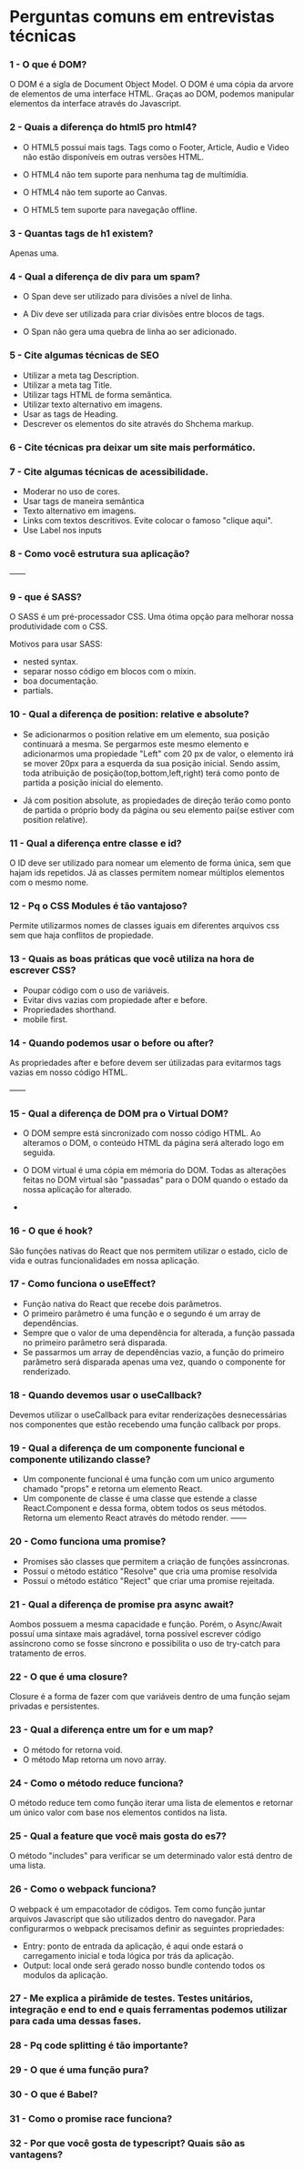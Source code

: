 # Perguntas comuns em entrevistas técnicas

### 1 - O que é DOM?

O DOM é a sigla de Document Object Model. O DOM é uma cópia da arvore de elementos de uma interface HTML. Graças ao DOM, podemos manipular elementos da interface através do Javascript.

### 2 - Quais a diferença do html5 pro html4?

- O HTML5 possuí mais tags. Tags como o Footer, Article, Audio e Video não estão disponíveis em outras versões HTML.

- O HTML4 não tem suporte para nenhuma tag de multimídia.

- O HTML4 não tem suporte ao Canvas.

- O HTML5 tem suporte para navegação offline.

### 3 - Quantas tags de h1 existem?

Apenas uma.

### 4 - Qual a diferença de div para um spam?

- O Span deve ser utilizado para divisões a nível de linha.

- A Div deve ser utilizada para criar divisões entre blocos de tags.

- O Span não gera uma quebra de linha ao ser adicionado.

### 5 - Cite algumas técnicas de SEO

- Utilizar a meta tag Description.
- Utilizar a meta tag Title.
- Utilizar tags HTML de forma semântica.
- Utilizar texto alternativo em imagens.
- Usar as tags de Heading.
- Descrever os elementos do site através do Shchema markup.

### 6 - Cite técnicas pra deixar um site mais performático.

### 7 - Cite algumas técnicas de acessibilidade.

- Moderar no uso de cores.
- Usar tags de maneira semântica
- Texto alternativo em imagens.
- Links com textos descritivos. Evite colocar o famoso "clique aqui".
- Use Label nos inputs

### 8 - Como você estrutura sua aplicação?

——

### 9 - que é SASS?

O SASS é um pré-processador CSS. Uma ótima opção para melhorar nossa produtividade com o CSS.

Motivos para usar SASS:

- nested syntax.
- separar nosso código em blocos com o mixin.
- boa documentação.
- partials.

### 10 - Qual a diferença de position: relative e absolute?

- Se adicionarmos o position relative em um elemento, sua posição continuará a mesma. Se pergarmos este mesmo elemento e adicionarmos uma propiedade "Left" com 20 px de valor, o elemento irá se mover 20px para a esquerda da sua posição inicial. Sendo assim, toda atribuição de posição(top,bottom,left,right) terá como ponto de partida a posição inicial do elemento.

- Já com position absolute, as propiedades de direção terão como ponto de partida o próprio body da página ou seu elemento pai(se estiver com position relative).

### 11 - Qual a diferença entre classe e id?

O ID deve ser utilizado para nomear um elemento de forma única, sem que hajam ids repetidos. Já as classes permitem nomear múltiplos elementos com o mesmo nome.

### 12 - Pq o CSS Modules é tão vantajoso?

Permite utilizarmos nomes de classes iguais em diferentes arquivos css sem que haja conflitos de propiedade.

### 13 - Quais as boas práticas que você utiliza na hora de escrever CSS?

- Poupar código com o uso de variáveis.
- Evitar divs vazias com propiedade after e before.
- Propriedades shorthand.
- mobile first.

### 14 - Quando podemos usar o before ou after?

As propriedades after e before devem ser útilizadas para evitarmos tags vazias em nosso código HTML.

——

### 15 - Qual a diferença de DOM pra o Virtual DOM?

- O DOM sempre está sincronizado com nosso código HTML. Ao alteramos o DOM, o conteúdo HTML da página será alterado logo em seguida.
- O DOM virtual é uma cópia em mémoria do DOM. Todas as alterações feitas no DOM virtual são "passadas" para o DOM quando o estado da nossa aplicação for alterado.

-

### 16 - O que é hook?

São funções nativas do React que nos permitem utilizar o estado, ciclo de vida e outras funcionalidades em nossa aplicação.

### 17 - Como funciona o useEffect?

- Função nativa do React que recebe dois parâmetros.
- O primeiro parâmetro é uma função e o segundo é um array de dependências.
- Sempre que o valor de uma dependência for alterada, a função passada no primeiro parâmetro será disparada.
- Se passarmos um array de dependências vazio, a função do primeiro parâmetro será disparada apenas uma vez, quando o componente for renderizado.

### 18 - Quando devemos usar o useCallback?

Devemos utilizar o useCallback para evitar renderizações desnecessárias nos componentes que estão recebendo uma função callback por props.

### 19 - Qual a diferença de um componente funcional e componente utilizando classe?

- Um componente funcional é uma função com um unico argumento chamado "props" e retorna um elemento React.
- Um componente de classe é uma classe que estende a classe React.Component e dessa forma, obtem todos os seus métodos. Retorna um elemento React através do método render.
  ——

### 20 - Como funciona uma promise?

- Promises são classes que permitem a criação de funções assíncronas.
- Possuí o método estático "Resolve" que cria uma promise resolvida
- Possuí o método estático "Reject" que criar uma promise rejeitada.

### 21 - Qual a diferença de promise pra async await?

Aombos possuem a mesma capacidade e função. Porém, o Async/Await possuí uma sintaxe mais agradável, torna possível escrever código assíncrono como se fosse síncrono e possibilita o uso de try-catch para tratamento de erros.

### 22 - O que é uma closure?

Closure é a forma de fazer com que variáveis dentro de uma função sejam privadas e persistentes.

### 23 - Qual a diferença entre um for e um map?

- O método for retorna void.
- O método Map retorna um novo array.

### 24 - Como o método reduce funciona?

O método reduce tem como função iterar uma lista de elementos e retornar um único valor com base nos elementos contidos na lista.

### 25 - Qual a feature que você mais gosta do es7?

O método "includes" para verificar se um determinado valor está dentro de uma lista.

### 26 - Como o webpack funciona?

O webpack é um empacotador de códigos. Tem como função juntar arquivos Javascript que são utilizados dentro do navegador.
Para configurarmos o webpack precisamos definir as seguintes propriedades:

- Entry: ponto de entrada da aplicação, é aqui onde estará o carregamento inicial e toda lógica por trás da aplicação.
- Output: local onde será gerado nosso bundle contendo todos os modulos da aplicação.

### 27 - Me explica a pirâmide de testes. Testes unitários, integração e end to end e quais ferramentas podemos utilizar para cada uma dessas fases.

### 28 - Pq code splitting é tão importante?

### 29 - O que é uma função pura?

### 30 - O que é Babel?

### 31 - Como o promise race funciona?

### 32 - Por que você gosta de typescript? Quais são as vantagens?
